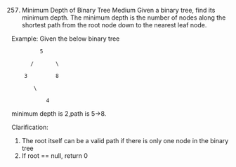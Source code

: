 257. Minimum Depth of Binary Tree
Medium
Given a binary tree, find its minimum depth. The minimum depth is the number of nodes along the shortest path from the root node down to the nearest leaf node.

Example:
Given the below binary tree

             5

          /       \

        3         8

           \

               4

minimum depth is 2,path is 5→8.

Clarification:

  1. The root itself can be a valid path if there is only one node in the binary tree
  2. If root == null, return 0
